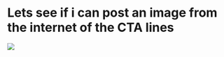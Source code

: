 # Lets see if i can post an image from the internet of the CTA lines 

<img src="https://upload.wikimedia.org/wikipedia/commons/8/88/Chicago_L_diagram_sb.svg">